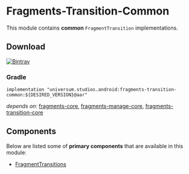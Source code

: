 Fragments-Transition-Common
===============

This module contains **common** `FragmentTransition` implementations.

## Download ##
[![Bintray](https://api.bintray.com/packages/universum-studios/android/universum.studios.android%3Afragments/images/download.svg)](https://bintray.com/universum-studios/android/universum.studios.android%3Afragments/_latestVersion)

### Gradle ###

    implementation "universum.studios.android:fragments-transition-common:${DESIRED_VERSION}@aar"

_depends on:_
[fragments-core](https://github.com/universum-studios/android_fragments/tree/master/library-core),
[fragments-manage-core](https://github.com/universum-studios/android_fragments/tree/master/library-manage-core),
[fragments-transition-core](https://github.com/universum-studios/android_fragments/tree/master/library-transition-core)

## Components ##

Below are listed some of **primary components** that are available in this module:

- [FragmentTransitions](https://github.com/universum-studios/android_fragments/tree/master/library-transition-common/src/main/java/universum/studios/android/fragment/transition/FragmentTransitions.java)
